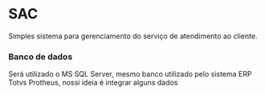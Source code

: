 # SAC
Simples sistema para gerenciamento do serviço de atendimento ao cliente.


### Banco de dados
Será utilizado o MS SQL Server, mesmo banco utilizado pelo sistema ERP Totvs Protheus, nossi ideia é integrar alguns dados
